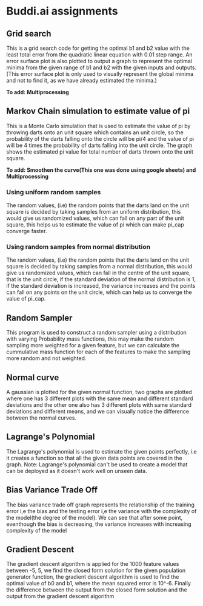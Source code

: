 # Buddi.ai assignments

## Grid search

This is a grid search code for getting the optimal b1 and b2 value with the least total error from the quadratic linear equation with 0.01 step range. An error surface plot is also plotted to output a graph to represent the optimal minima from the given range of b1 and b2 with the given inputs and outputs. (This error surface plot is only used to visually represent the global minima and not to find it, as we have already estimated the minima.)

**To add: Multiprocessing**

## Markov Chain simulation to estimate value of pi

This is a Monte Carlo simulation that is used to estimate the value of pi by throwing darts onto an unit square which contains an unit circle, so the probability of the darts falling onto the circle will be pi/4 and the value of pi will be 4 times the probability of darts falling into the unit circle. The graph shows the estimated pi value for total number of darts thrown onto the unit square.

**To add: Smoothen the curve(This one was done using google sheets) and Multiprocessing**

### Using uniform random samples

The random values, (i.e) the random points that the darts land on the unit square is decided by taking samples from an uniform distribution, this would give us randomized values, which can fall on any part of the unit square, this helps us to estimate the value of pi which can make pi_cap converge faster.

### Using random samples from normal distribution

The random values, (i.e) the random points that the darts land on the unit square is decided by taking samples from a normal distribution, this would give us randomized values, which can fall in the centre of the unit square, that is the unit circle, if the standard deviation of the normal distribution is 1, if the standard deviation is increased, the variance increases and the points can fall on any points on the unit circle, which can help us to converge the value of pi_cap.

## Random Sampler

This program is used to construct a random sampler using a distribution with varying Probability mass functions, this may make the random sampling more weighted for a given feature, but we can calculate the cummulative mass function for each of the features to make the sampling more random and not weighted.

## Normal curve

A gaussian is plotted for the given normal function, two graphs are plotted where one has 3 different plots with the same mean and different standard
deviations and the other one also has 3 different plots with same standard deviations and different means, and we can visually notice the difference
between the normal curves.

## Lagrange's Polynomial

The Lagrange's polynomial is used to estimate the given points perfectly, i.e it creates a function so that all the given data points are covered in the graph. Note: Lagrange's polynomial can't be used to create a model that can be deployed as it doesn't work well on unseen data.

## Bias Variance Trade Off

The bias variance trade off graph represents the relationship of the training error i,e the bias and the testing error i,e the variance with the complexity of the model(the degree of the model). We can see that after some point, eventhough the bias is decreasing, the variance increases with increasing complexity of the model

## Gradient Descent

The gradient descent algorithm is applied for the 1000 feature values between -5, 5, we find the closed form solution for the given population generator function, the gradient descent algorithm is used to find the optimal value of b0 and b1, where the mean squared error is 10^-6. Finally the difference between the output from the closed form solution and the output from the gradient descent algorithm
